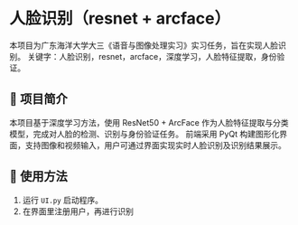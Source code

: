 # 人脸识别（resnet + arcface）

本项目为广东海洋大学大三《语音与图像处理实习》实习任务，旨在实现人脸识别。 关键字：人脸识别，resnet，arcface，深度学习，人脸特征提取，身份验证。

## 📌 项目简介

本项目基于深度学习方法，使用 ResNet50 + ArcFace 作为人脸特征提取与分类模型，完成对人脸的检测、识别与身份验证任务。
前端采用 PyQt 构建图形化界面，支持图像和视频输入，用户可通过界面实现实时人脸识别及识别结果展示。

## 🚀 使用方法

1. 运行 `UI.py` 启动程序。
2. 在界面里注册用户，再进行识别
